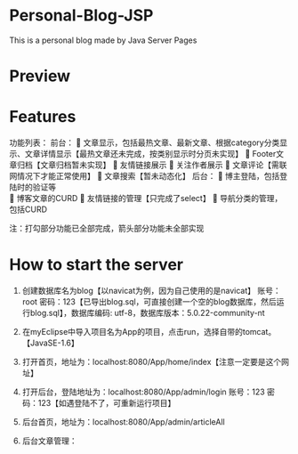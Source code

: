 # Personal-Blog-JSP
This is a personal blog made by Java Server Pages
# Preview

# Features
功能列表：
前台：
	文章显示，包括最热文章、最新文章、根据category分类显示、文章详情显示【最热文章还未完成，按类别显示时分页未实现】
	Footer文章归档【文章归档暂未实现】
	友情链接展示
	关注作者展示
	文章评论【需联网情况下才能正常使用】
	文章搜索【暂未动态化】
后台：
	博主登陆，包括登陆时的验证等	
	博客文章的CURD
	友情链接的管理【只完成了select】
	导航分类的管理，包括CURD	
	
注：打勾部分功能已全部完成，箭头部分功能未全部实现

# How to start the server
1.	创建数据库名为blog【以navicat为例，因为自己使用的是navicat】 账号：root 密码：123【已导出blog.sql，可直接创建一个空的blog数据库，然后运行blog.sql】，数据库编码: utf-8，数据库版本：5.0.22-community-nt

2.	在myEclipse中导入项目名为App的项目，点击run，选择自带的tomcat。【JavaSE-1.6】
3.	打开首页，地址为：localhost:8080/App/home/index【注意一定要是这个网址】
4.	打开后台，登陆地址为：localhost:8080/App/admin/login 账号：123 密码：123【如遇登陆不了，可重新运行项目】
5.	后台首页，地址为：localhost:8080/App/admin/articleAll
6.	后台文章管理：


